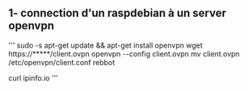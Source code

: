 
## 1- connection d'un raspdebian à un server openvpn
'''
sudo -s
apt-get update && apt-get install openvpn
wget https://*****/client.ovpn
openvpn --config client.ovpn
mv client.ovpn  /etc/openvpn/client.conf
rebbot

curl ipinfo.io
'''
